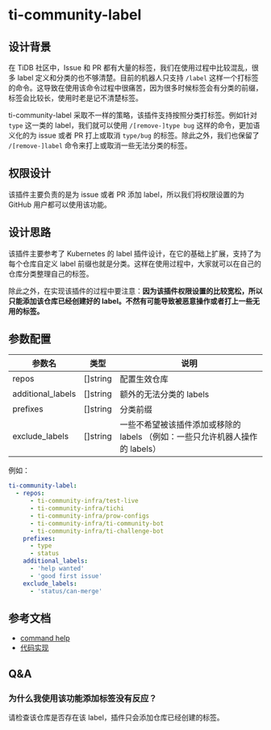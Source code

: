 # ti-community-label

## 设计背景 

在 TiDB 社区中，Issue 和 PR 都有大量的标签，我们在使用过程中比较混乱，很多 label 定义和分类的也不够清楚。目前的机器人只支持 `/label` 这样一个打标签的命令。这导致在使用该命令过程中很痛苦，因为很多时候标签会有分类的前缀，标签会比较长，使用时老是记不清楚标签。

ti-community-label 采取不一样的策略，该插件支持按照分类打标签。例如针对 `type` 这一类的 label，我们就可以使用 `/[remove-]type bug` 这样的命令，更加语义化的为 issue 或者 PR 打上或取消 `type/bug` 的标签。除此之外，我们也保留了 `/[remove-]label` 命令来打上或取消一些无法分类的标签。

## 权限设计

该插件主要负责的是为 issue 或者 PR 添加 label，所以我们将权限设置的为GitHub 用户都可以使用该功能。

## 设计思路

该插件主要参考了 Kubernetes 的 label 插件设计，在它的基础上扩展，支持了为每个仓库自定义 label 前缀也就是分类。这样在使用过程中，大家就可以在自己的仓库分类整理自己的标签。

除此之外，在实现该插件的过程中要注意：**因为该插件权限设置的比较宽松，所以只能添加该仓库已经创建好的 label。不然有可能导致被恶意操作或者打上一些无用的标签。**

## 参数配置

| 参数名            | 类型     | 说明                                                                          |
| ----------------- | -------- | ----------------------------------------------------------------------------- |
| repos             | []string | 配置生效仓库                                                                  |
| additional_labels | []string | 额外的无法分类的 labels                                                       |
| prefixes          | []string | 分类前缀                                                                      |
| exclude_labels    | []string | 一些不希望被该插件添加或移除的 labels （例如：一些只允许机器人操作的 labels） |

例如：

```yml
ti-community-label:
  - repos:
      - ti-community-infra/test-live
      - ti-community-infra/tichi
      - ti-community-infra/prow-configs
      - ti-community-infra/ti-community-bot
      - ti-community-infra/ti-challenge-bot
    prefixes:
      - type
      - status
    additional_labels:
      - 'help wanted'
      - 'good first issue'
    exclude_labels:
      - 'status/can-merge'
```

## 参考文档

- [command help](https://prow.tidb.io/command-help?repo=ti-community-infra%2Ftichi#type)
- [代码实现](https://github.com/ti-community-infra/tichi/tree/master/internal/pkg/externalplugins/merge)

## Q&A

### 为什么我使用该功能添加标签没有反应？

请检查该仓库是否存在该 label，插件只会添加仓库已经创建的标签。